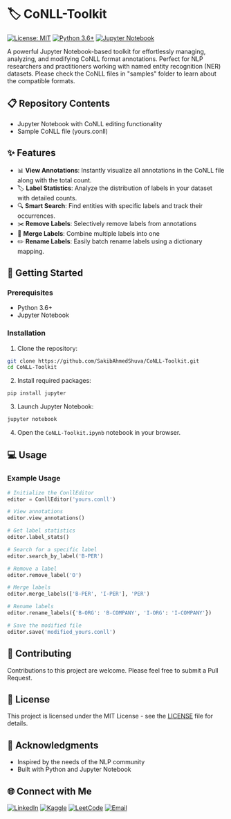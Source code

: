 # 🏷️ CoNLL-Toolkit

[![License: MIT](https://img.shields.io/badge/License-MIT-yellow.svg)](https://opensource.org/licenses/MIT)
[![Python 3.6+](https://img.shields.io/badge/python-3.6+-blue.svg)](https://www.python.org/downloads/)
[![Jupyter Notebook](https://img.shields.io/badge/Jupyter-F37626.svg?&style=flat&logo=Jupyter&logoColor=white)](https://jupyter.org/)

A powerful Jupyter Notebook-based toolkit for effortlessly managing, analyzing, and modifying CoNLL format annotations. Perfect for NLP researchers and practitioners working with named entity recognition (NER) datasets. Please check the CoNLL files in "samples" folder to learn about the compatible formats.

## 📋 Repository Contents
- Jupyter Notebook with CoNLL editing functionality
- Sample CoNLL file (yours.conll)

## ✨ Features

- 📊 **View Annotations**: Instantly visualize all annotations in the CoNLL file along with the total count.
- 🏷️ **Label Statistics**: Analyze the distribution of labels in your dataset with detailed counts.
- 🔍 **Smart Search**: Find entities with specific labels and track their occurrences.
- ✂️ **Remove Labels**: Selectively remove labels from annotations
- 🔄 **Merge Labels**: Combine multiple labels into one
- ✏️ **Rename Labels**: Easily batch rename labels using a dictionary mapping.

## 🚀 Getting Started

### Prerequisites

- Python 3.6+
- Jupyter Notebook

### Installation

1. Clone the repository:
```bash
git clone https://github.com/SakibAhmedShuva/CoNLL-Toolkit.git
cd CoNLL-Toolkit
```

2. Install required packages:
```bash
pip install jupyter
```

3. Launch Jupyter Notebook:
```bash
jupyter notebook
```

4. Open the `CoNLL-Toolkit.ipynb` notebook in your browser.

## 💻 Usage

### Example Usage

```python
# Initialize the ConllEditor
editor = ConllEditor('yours.conll')

# View annotations
editor.view_annotations()

# Get label statistics
editor.label_stats()

# Search for a specific label
editor.search_by_label('B-PER')

# Remove a label
editor.remove_label('O')

# Merge labels
editor.merge_labels(['B-PER', 'I-PER'], 'PER')

# Rename labels
editor.rename_labels({'B-ORG': 'B-COMPANY', 'I-ORG': 'I-COMPANY'})

# Save the modified file
editor.save('modified_yours.conll')
```

## 🤝 Contributing

Contributions to this project are welcome. Please feel free to submit a Pull Request.

## 📄 License

This project is licensed under the MIT License - see the [LICENSE](LICENSE) file for details.

## 🙏 Acknowledgments

- Inspired by the needs of the NLP community
- Built with Python and Jupyter Notebook


## 🌐 Connect with Me

[![LinkedIn](https://img.shields.io/badge/LinkedIn-0077B5?style=for-the-badge&logo=linkedin&logoColor=white)](https://linkedin.com/in/sakibahmedai)
[![Kaggle](https://img.shields.io/badge/Kaggle-20BEFF?style=for-the-badge&logo=kaggle&logoColor=white)](https://kaggle.com/skbahmed)
[![LeetCode](https://img.shields.io/badge/LeetCode-FFA116?style=for-the-badge&logo=leetcode&logoColor=black)](https://leetcode.com/SakibAhmedShuva)
[![Email](https://img.shields.io/badge/Email-D14836?style=for-the-badge&logo=gmail&logoColor=white)](mailto:sakibahmedbup@gmail.com)
